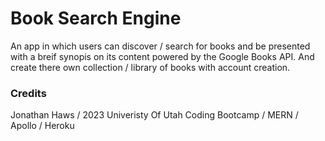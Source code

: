 # Book Search Engine
An app in which users can discover / search for books and be presented with a breif synopis on its content powered by the Google Books API. And create there own collection / library of books with account creation.



### Credits
Jonathan Haws / 2023 Univeristy Of Utah Coding Bootcamp / MERN / Apollo / Heroku